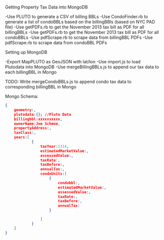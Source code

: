 Getting Property Tax Data into MongoDB

-Use PLUTO to generate a CSV of billing BBLs
-Use CondoFinder.rb to generate a list of condoBBLs based on the billingBBls (based on NYC PAD file)
-Use getPDFs.rb to get the November 2013 tax bill as PDF for all billingBBLs
-Use getPDFs.rb to get the November 2013 tax bill as PDF for all condoBBLs
-Use pdfScrape.rb to scrape data from billingBBL PDFs
-Use pdfScrape.rb to scrape data from condoBBL PDFs

Setting up MongoDB

-Export MapPLUTO as GeoJSON with lat/lon
-Use import.js to load Plutodata into MongoDB
-Use mergeBillingBBLs.js to append our tax data to each billingBBL in Mongo

TODO: Write mergeCondoBBLs.js to append condo tax data to corresponding billingBBL in Mongo

Mongo Schema:
```json
{
	geometry:,
	plutodata:{}; //Pluto Data
	billingbbl:xxxxxxxxxx,
	ownerName:Joe Schmoe,
	propertyAddress:,
	taxClass:,
	years:[
			{
				taxYear:1314,
				estimatedMarketValue:,
				assessedValue:,
				taxRate:,
				taxBefore:,
				annualTax:,
				condoUnits:[
					{
						condobbl:,
						estimatedMarketValue:,
						assessedValue:,
						taxRate:,
						taxBefore:,
						annualTax:
					}

				]
			}
	]
}
```
